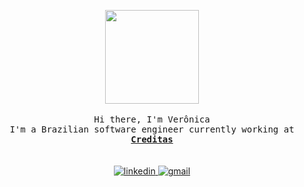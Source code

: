 <p align=center>
  <img src="https://media.giphy.com/media/7NoNw4pMNTvgc/giphy.gif" width="150px">
  <br><br>
  <samp>Hi there, I'm Verônica</samp>
  <br>
  <samp>I'm a Brazilian software engineer currently working at <b><a href="https://www.creditas.com">Creditas</a></b></samp>
  <br><br><br>
  <a href="https://www.linkedin.com/in/veronicaohashi">
    <img alt="linkedin" src="https://img.shields.io/badge/-LinkedIn-0077B5?style=for-the-badge&logo=Linkedin&logoColor=white" />
  </a>  <a href="mailto:veronicaohashii@gmail.com">
    <img alt="gmail" src="https://img.shields.io/badge/-Gmail-D14836?style=for-the-badge&logo=Gmail&logoColor=white" />
  </a>
</p>